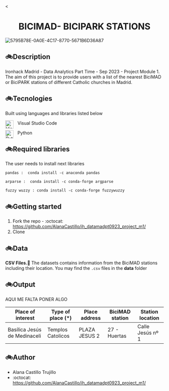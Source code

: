<<div align="center">

# ******BICIMAD- BICIPARK STATIONS****** </div>
![5795B78E-0A0E-4C17-8770-5671B6D36A87](https://github.com/AlanaCastillo/project_m1/assets/141866356/a6ba1274-8e55-4c54-9e50-17769b4a5bd9)

## 🚲**Description**
Ironhack Madrid - Data Analytics Part Time - Sep 2023 - Project Module 1. The aim of this project is to provide users with a list of the nearest BiciMAD or BiciPARK stations of different Catholic churches in Madrid.


## 🚲**Tecnologies**

Built using languages and libraries listed below

<img align="left" alt="Visual Studio Code" width="26px" src="https://cdn.jsdelivr.net/gh/devicons/devicon/icons/vscode/vscode-original.svg" style="padding-right:10px;" />Visual Studio Code



<img align="left" alt="Python" width="26px" src="https://cdn.jsdelivr.net/gh/devicons/devicon/icons/python/python-original.svg" style="padding-right:10px;" />Python


## 🚲**Required libraries**
The user needs to install next  libraries 

`pandas :  conda install -c anaconda pandas`

`arparse :  conda install -c conda-forge argparse`

`fuzzy wuzzy : conda install -c conda-forge fuzzywuzzy`

## 🚲**Getting started**
1. Fork the repo   - :octocat: https://github.com/AlanaCastillo/ih_datamadpt0923_project_m1/
2. Clone 
 

 ## 🚲**Data**

[](https://linktodocumentation)

**CSV Files.**:open_file_folder: The datasets contains information from the BiciMAD stations including their location. You may find the `.csv` files in the __data__ folder


 ## 🚲**Output**

 AQUI ME FALTA PONER ALGO

| Place of interest | Type of place (*) | Place address | BiciMAD station | Station location |
|---------|----------|-------|------------|----------|
| Basílica Jesús de Medinaceli   | Templos Catolicos | PLAZA JESUS 2  | 27 - Huertas | Calle Jesús nº 1


## 🚲**Author**

- Alana Castillo Trujillo
- :octocat: https://github.com/AlanaCastillo/ih_datamadpt0923_project_m1/
